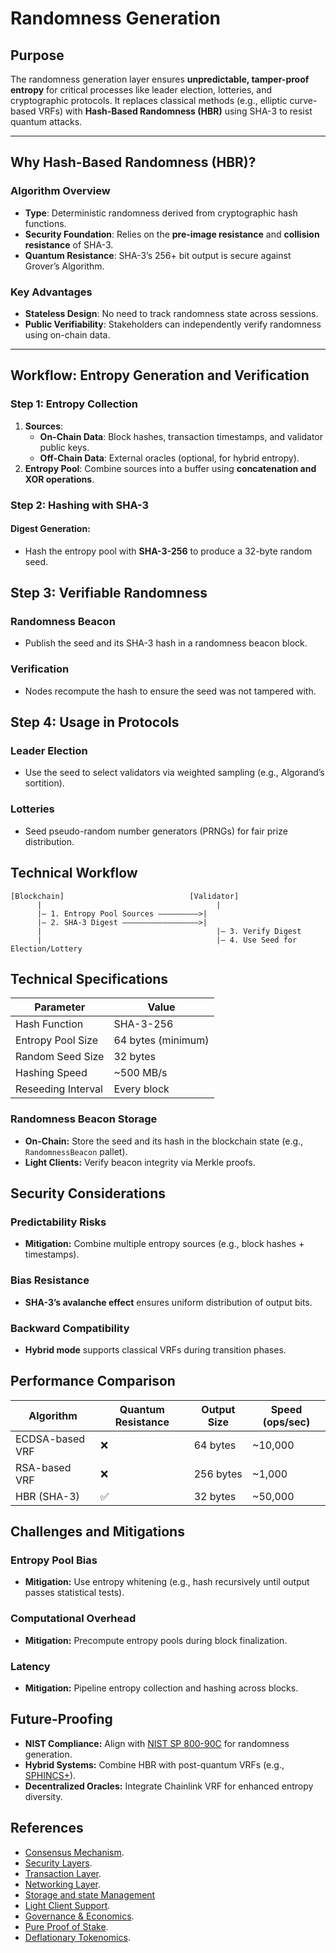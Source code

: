 # Randomness Generation

## **Purpose**

The randomness generation layer ensures **unpredictable, tamper-proof entropy** for critical processes like leader
election, lotteries, and cryptographic protocols. It replaces classical methods (e.g., elliptic curve-based VRFs) with
**Hash-Based Randomness (HBR)** using SHA-3 to resist quantum attacks.

---

## **Why Hash-Based Randomness (HBR)?**

### **Algorithm Overview**

- **Type**: Deterministic randomness derived from cryptographic hash functions.
- **Security Foundation**: Relies on the **pre-image resistance** and **collision resistance** of SHA-3.
- **Quantum Resistance**: SHA-3’s 256+ bit output is secure against Grover’s Algorithm.

### **Key Advantages**

- **Stateless Design**: No need to track randomness state across sessions.
- **Public Verifiability**: Stakeholders can independently verify randomness using on-chain data.

---

## **Workflow: Entropy Generation and Verification**

### **Step 1: Entropy Collection**

1. **Sources**:
    - **On-Chain Data**: Block hashes, transaction timestamps, and validator public keys.
    - **Off-Chain Data**: External oracles (optional, for hybrid entropy).
2. **Entropy Pool**: Combine sources into a buffer using **concatenation and XOR operations**.

### **Step 2: Hashing with SHA-3**

#### Digest Generation:

- Hash the entropy pool with **SHA-3-256** to produce a 32-byte random seed.

## Step 3: Verifiable Randomness

### Randomness Beacon

- Publish the seed and its SHA-3 hash in a randomness beacon block.

### Verification

- Nodes recompute the hash to ensure the seed was not tampered with.

## Step 4: Usage in Protocols

### Leader Election

- Use the seed to select validators via weighted sampling (e.g., Algorand’s sortition).

### Lotteries

- Seed pseudo-random number generators (PRNGs) for fair prize distribution.

## Technical Workflow

```plaintext
[Blockchain]                            [Validator]  
      |                                       |  
      |— 1. Entropy Pool Sources —————————>|  
      |— 2. SHA-3 Digest —————————————————>|  
      |                                       |— 3. Verify Digest  
      |                                       |— 4. Use Seed for Election/Lottery  
```

## Technical Specifications

| Parameter          | Value              |
|--------------------|--------------------|
| Hash Function      | SHA-3-256          |
| Entropy Pool Size  | 64 bytes (minimum) |
| Random Seed Size   | 32 bytes           |
| Hashing Speed      | ~500 MB/s          |
| Reseeding Interval | Every block        |

### Randomness Beacon Storage

- **On-Chain:** Store the seed and its hash in the blockchain state (e.g., `RandomnessBeacon` pallet).
- **Light Clients:** Verify beacon integrity via Merkle proofs.

## Security Considerations

### Predictability Risks

- **Mitigation:** Combine multiple entropy sources (e.g., block hashes + timestamps).

### Bias Resistance

- **SHA-3’s avalanche effect** ensures uniform distribution of output bits.

### Backward Compatibility

- **Hybrid mode** supports classical VRFs during transition phases.

## Performance Comparison

| Algorithm       | Quantum Resistance | Output Size | Speed (ops/sec) |
|-----------------|--------------------|-------------|-----------------|
| ECDSA-based VRF | ❌                  | 64 bytes    | ~10,000         |
| RSA-based VRF   | ❌                  | 256 bytes   | ~1,000          |
| HBR (SHA-3)     | ✅                  | 32 bytes    | ~50,000         |

## Challenges and Mitigations

### Entropy Pool Bias

- **Mitigation:** Use entropy whitening (e.g., hash recursively until output passes statistical tests).

### Computational Overhead

- **Mitigation:** Precompute entropy pools during block finalization.

### Latency

- **Mitigation:** Pipeline entropy collection and hashing across blocks.

## Future-Proofing

- **NIST Compliance:** Align with [NIST SP 800-90C](https://csrc.nist.gov/publications/detail/sp/800-90c/final) for
  randomness generation.
- **Hybrid Systems:** Combine HBR with post-quantum VRFs (e.g., [SPHINCS+](https://sphincs.org/)).
- **Decentralized Oracles:** Integrate Chainlink VRF for enhanced entropy diversity.

## References

- [Consensus Mechanism](https://github.com/GradeLabz/quantum-resistant-blockchain-docs/blob/main/1.0%20Introduction/1.0%20Introduction.md).
- [Security Layers](https://github.com/GradeLabz/quantum-resistant-blockchain-docs/tree/main/3.0%20Security%20Layers).
- [Transaction Layer](https://github.com/GradeLabz/quantum-resistant-blockchain-docs/blob/main/2.0%20Core%20Blockchain%20Features/2.2%20transaction-layer.md).
- [Networking Layer](https://github.com/GradeLabz/quantum-resistant-blockchain-docs/blob/main/3.0%20Security%20Layers/3.2%20networking-layer.md).
- [Storage and state Management](https://github.com/GradeLabz/quantum-resistant-blockchain-docs/blob/main/3.0%20Security%20Layers/3.3%20storage-and-state-management.md)
- [Light Client Support](https://github.com/GradeLabz/quantum-resistant-blockchain-docs/blob/main/4.0%20Supporting%20Features/4.1%20light-client-support.md).
- [Governance & Economics](https://github.com/GradeLabz/quantum-resistant-blockchain-docs/tree/main/5.0%20Governance%20and%20Economics).
- [Pure Proof of Stake](https://github.com/GradeLabz/quantum-resistant-blockchain-docs/blob/main/5.0%20Governance%20and%20Economics/5.2%20pure-proof-of-stake.md).
- [Deflationary Tokenomics](https://github.com/GradeLabz/quantum-resistant-blockchain-docs/blob/main/5.0%20Governance%20and%20Economics/5.3%20deflationary-tokenomics.md).
